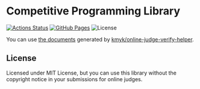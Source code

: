 # Competitive Programming Library

[![Actions Status](https://github.com/kmyk/competitive-programming-library/workflows/verify/badge.svg)](https://github.com/kmyk/competitive-programming-library/actions)
[![GitHub Pages](https://img.shields.io/static/v1?label=GitHub+Pages&message=+&color=brightgreen&logo=github)](https://kmyk.github.io/competitive-programming-library/)
![License](https://img.shields.io/github/license/kmyk/competitive-programming-library.svg)

You can use [the documents](https://kmyk.github.io/competitive-programming-library/) generated by [kmyk/online-judge-verify-helper](https://github.com/kmyk/online-judge-verify-helper).

## License

Licensed under MIT License, but you can use this library without the copyright notice in your submissions for online judges.
